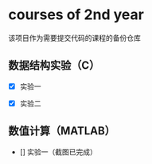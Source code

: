 # courses of 2nd year

该项目作为需要提交代码的课程的备份仓库

## 数据结构实验（C）

- [x] 实验一

- [x] 实验二

## 数值计算（MATLAB）

- [] 实验一（截图已完成）